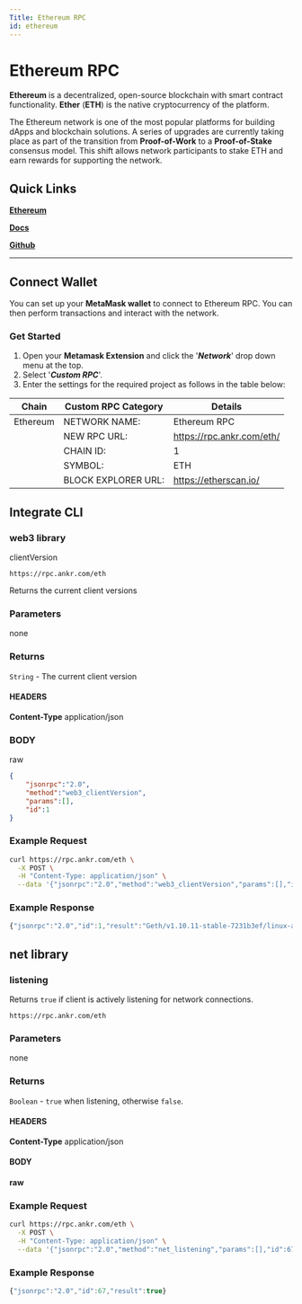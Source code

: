 ```yaml
---
Title: Ethereum RPC
id: ethereum
---
```


# Ethereum RPC

**Ethereum** is a decentralized, open-source blockchain with smart contract functionality. **Ether** (**ETH**) is the native cryptocurrency of the platform.&#x20;

The Ethereum network is one of the most popular platforms for building dApps and blockchain solutions. A series of upgrades are currently taking place as part of the transition from **Proof-of-Work** to a **Proof-of-Stake** consensus model. This shift allows network participants to stake ETH and earn rewards for supporting the network.&#x20;

## Quick Links

​[**Ethereum**](https://ethereum.org/en/developers/)

[**Docs**](https://ethereum.org/en/developers/docs/apis/json-rpc/)

[**Github**](https://github.com/ethereum/eth1.0-apis)


---

## Connect Wallet

You can set up your **MetaMask wallet** to connect to Ethereum RPC. You can then perform transactions and interact with the network.

### Get Started

1. Open your **Metamask Extension** and click the '_**Network**_' drop down menu at the top.&#x20;
2. Select '_**Custom RPC**_'.&#x20;
3. Enter the settings for the required project as follows in the table below:

| **Chain** | **Custom RPC Category** | **Details**               |
| --------- | ----------------------- | ------------------------- |
| Ethereum  | NETWORK NAME:           | Ethereum RPC              |
|           | NEW RPC URL:            | https://rpc.ankr.com/eth/ |
|           | CHAIN ID:               | 1                         |
|           | SYMBOL:                 | ETH                       |
|           | BLOCK EXPLORER URL:     | https://etherscan.io/     |


## Integrate CLI

### web3 library

 clientVersion

```
https://rpc.ankr.com/eth
```

Returns the current client versions

### Parameters

none

### Returns

`String` - The current client version

#### HEADERS

**Content-Type** application/json

### BODY

raw

```json
{
	"jsonrpc":"2.0",
	"method":"web3_clientVersion",
	"params":[],
	"id":1
} 
```

### Example Request

```bash
curl https://rpc.ankr.com/eth \
  -X POST \
  -H "Content-Type: application/json" \
  --data '{"jsonrpc":"2.0","method":"web3_clientVersion","params":[],"id":1}'
```

### Example Response

```javascript
{"jsonrpc":"2.0","id":1,"result":"Geth/v1.10.11-stable-7231b3ef/linux-amd64/go1.17.2"}
```

## net library

### listening

Returns `true` if client is actively listening for network connections.

```
https://rpc.ankr.com/eth
```

### Parameters

none

### Returns

`Boolean` - `true` when listening, otherwise `false`.

#### HEADERS

**Content-Type** application/json

#### BODY

#### raw

### **Example Request**

```bash
curl https://rpc.ankr.com/eth \
  -X POST \
  -H "Content-Type: application/json" \
  --data '{"jsonrpc":"2.0","method":"net_listening","params":[],"id":67}'
```

### Example Response

```javascript
{"jsonrpc":"2.0","id":67,"result":true}
```
